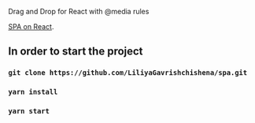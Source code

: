 Drag and Drop for React with @media rules

[SPA on React](https://liliyagavrishchishena.github.io/spa/).

## In order to start the project

### `git clone https://github.com/LiliyaGavrishchishena/spa.git`

### `yarn install`

### `yarn start`
